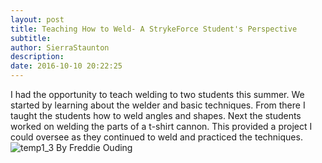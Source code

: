 ```yaml
---
layout: post
title: Teaching How to Weld- A StrykeForce Student's Perspective
subtitle:
author: SierraStaunton
description:
date: 2016-10-10 20:22:25
---
```


I had the opportunity to teach welding to two students this summer. We started by learning about the welder and basic techniques. From there I taught the students how to weld angles and shapes. Next the students worked on welding the parts of a t-shirt cannon. This provided a project I could oversee as they continued to weld and practiced the techniques. ![temp1_3](/wp-content/uploads/2016/10/temp1_3-300x169.jpg) By Freddie Ouding

